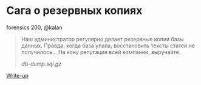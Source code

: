 # Сага о резервных копиях

forensics 200, @kalan

> Наш администратор регулярно делает резервные копии базы данных. Правда, когда база упала, восстановить тексты статей не получилось… На кону репутация всей компании, выручайте.
> 
> *db-dump.sql.gz*

[Write-up](WRITEUP.md)
